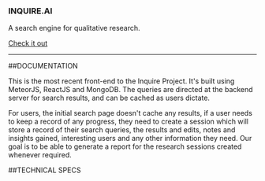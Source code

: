 ### INQUIRE.AI
A search engine for qualitative research.

[Check it out](http://www.inquire.ai)

---
##DOCUMENTATION

This is the most recent front-end to the Inquire Project. It's built using MeteorJS, ReactJS and MongoDB. The queries are directed at the backend server for search results, and can be cached as users dictate.

For users, the initial search page doesn't cache any results, if a user needs to keep a record of any progress, they need to create a session which will store a record of their search queries, the results and edits, notes and insights gained, interesting users and any other information they need. Our goal is to be able to generate a report for the research sessions created whenever required.

##TECHNICAL SPECS
#
